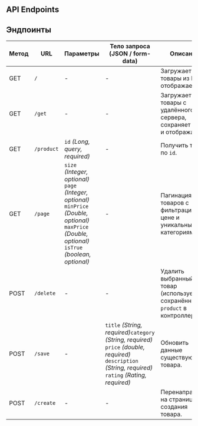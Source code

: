 ## API Endpoints

## Эндпоинты

| Метод  | URL        | Параметры                                                                                                                                                            | Тело запроса (JSON / form-data)                                                                                                                                    | Описание                                                                 |
|--------|-----------|----------------------------------------------------------------------------------------------------------------------------------------------------------------------|--------------------------------------------------------------------------------------------------------------------------------------------------------------------|--------------------------------------------------------------------------|
| GET    | `/`       | -                                                                                                                                                                    | -                                                                                                                                                                  | Загружает все товары из БД и отображает их.                              |
| GET    | `/get`    | -                                                                                                                                                                    | -                                                                                                                                                                  | Загружает товары с удалённого сервера, сохраняет в БД и отображает.      |
| GET    | `/product`| `id` *(Long, query, required)*                                                                                                                                       | -                                                                                                                                                                  | Получить товар по `id`.                                                   |
| GET    | `/page`   | `size` *(Integer, optional)*<br>`page` *(Integer, optional)*<br>`minPrice` *(Double, optional)*<br>`maxPrice` *(Double, optional)*<br>`isTrue` *(boolean, optional)* | -                                                                                                                                                                  | Пагинация товаров с фильтрацией по цене и уникальным категориям.         |
| POST   | `/delete` | -                                                                                                                                                                    | -                                                                                                                                                                  | Удалить выбранный товар (использует сохранённый `product` в контроллере). |
| POST   | `/save`   | -                                                                                                                                                                    | `title` *(String, required)*`category` *(String, required)*<br>`price` *(double, required)*<br>`description` *(String, required)*<br>`rating` *(Rating, required)* | Обновить данные существующего товара.                                     |
| POST   | `/create` | -                                                                                                                                                                    | -                                                                                                                                                                  | Перенаправляет на страницу создания товара.                               |

